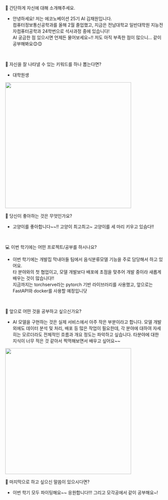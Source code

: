 👋 간단하게 자신에 대해 소개해주세요.  
- 안녕하세요! 저는 에코노베이션 25기 AI 김채원입니다.  
컴퓨터정보통신공학과를 올해 2월 졸업했고, 지금은 전남대학교 일반대학원 지능전자컴퓨터공학과 24학번으로 석사과정 중에 있습니다!  
AI 궁금한 점 있으시면 언제든 물어보세요~!! 저도 아직 부족한 점이 많으니... 같이 공부해봐요😊😊

<br>

🔎 자신을 잘 나타낼 수 있는 키워드를 하나 뽑는다면?  
- 대학원생  
<img src="https://scontent-nrt1-1.xx.fbcdn.net/v/t1.6435-9/131004066_262286648565785_2112301056984958574_n.jpg?_nc_cat=103&ccb=1-7&_nc_sid=5f2048&_nc_ohc=2Rg9BIigTQ4Ab6K2Cn0&_nc_ht=scontent-nrt1-1.xx&oh=00_AfC2t68wfB3m23AChKFE4clFPkOrz2rzNLNygOIbFV18PA&oe=66403A69" width=400>

<br>


💌 당신이 좋아하는 것은 무엇인가요?  
- 고양이를 좋아합니다~~!! 고양이 최고최고~ 고양이를 세 마리 키우고 있슴다!!

<br>

💻 이번 학기에는 어떤 프로젝트/공부를 하시나요?  
- 이번 학기에는 개발집 막내아들 팀에서 음식분류모델 기능을 주로 담당해서 하고 있어요.  
타 분야와의 첫 협업이고, 모델 개발보다 배포에 초점을 맞추어 개발 중이라 새롭게 배우는 것이 많습니다!!  
지금까지는 torchserve라는 pytorch 기반 라이브러리를 사용했고, 앞으로는 FastAPI와 docker를 사용할 예정입니닷  


<br>

👣 앞으로 어떤 것을 공부하고 싶으신가요?  
- AI 모델을 구현하는 것은 실제 서비스에서 아주 작은 부분이라고 합니다. 모델 개발 외에도 데이터 분석 및 처리, 배포 등 많은 작업이 필요한데, 각 분야에 대하여 자세히는 모르더라도 전체적인 흐름과 개요 정도는 파악하고 싶습니다. 타분야에 대한 지식이 너무 적은 것 같아서 찍먹해보면서 배우고 싶어요~~
<img src="https://gsuite-img.hosting.kr/wp-content/uploads/2021/09/13114628/210913-1-500x303.png" width=400>


<br>

💙 마지막으로 하고 싶으신 말씀이 있으시다면?  
- 이번 학기 모두 파이팅해요~~ 응원합니다!!! 그리고 모각공에서 같이 공부해요~! 